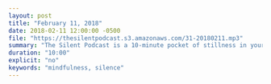 ```yaml
---
layout: post
title: "February 11, 2018"
date: 2018-02-11 12:00:00 -0500
file: "https://thesilentpodcast.s3.amazonaws.com/31-20180211.mp3"
summary: "The Silent Podcast is a 10-minute pocket of stillness in your day. Listen to it at a set time every day, in the middle of a busy commute, or when you simply need a break from all of the hustle and bustle of distraction around you."
duration: "10:00"
explicit: "no"
keywords: "mindfulness, silence"
---
```

